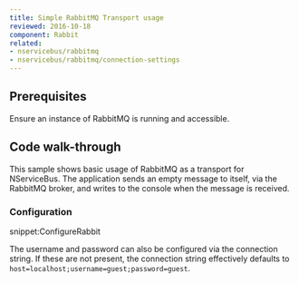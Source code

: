 ```yaml
---
title: Simple RabbitMQ Transport usage
reviewed: 2016-10-18
component: Rabbit
related:
- nservicebus/rabbitmq
- nservicebus/rabbitmq/connection-settings
---
```



## Prerequisites

Ensure an instance of RabbitMQ is running and accessible.


## Code walk-through

This sample shows basic usage of RabbitMQ as a transport for NServiceBus. The application sends an empty message to itself, via the RabbitMQ broker, and writes to the console when the message is received.


### Configuration

snippet:ConfigureRabbit

The username and password can also be configured via the connection string. If these are not present, the connection string effectively defaults to `host=localhost;username=guest;password=guest`.
